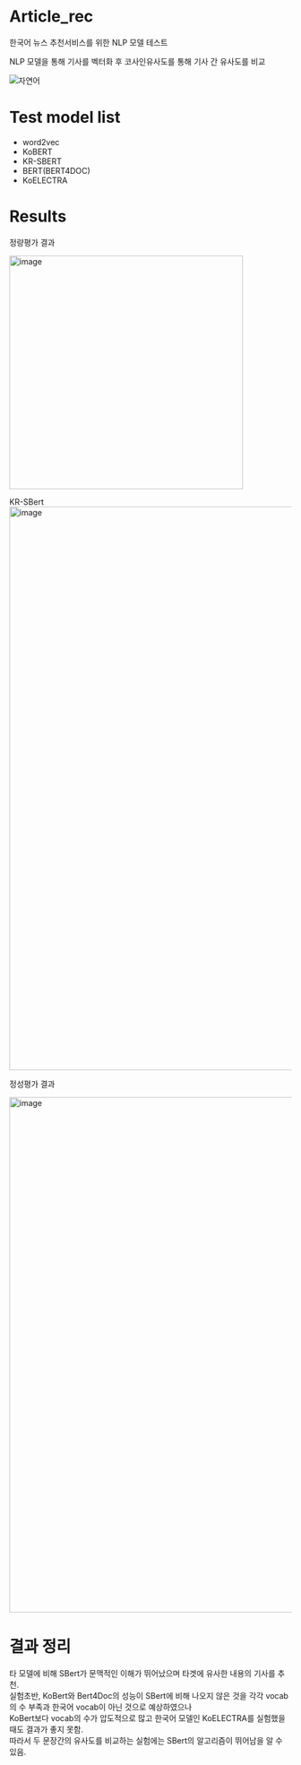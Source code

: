 # Article_rec

한국어 뉴스 추천서비스를 위한 NLP 모델 테스트

NLP 모델을 통해 기사를 벡터화 후 코사인유사도를 통해 기사 간 유사도를 비교

![자연어](https://user-images.githubusercontent.com/76480887/222945500-9ab0d330-4274-4dc0-88b4-f8c2ce8bff3b.png)

# Test model list
* word2vec
* KoBERT
* KR-SBERT
* BERT(BERT4DOC)
* KoELECTRA

# Results

정량평가 결과

<img width="417" alt="image" src="https://user-images.githubusercontent.com/76480887/220228999-98d20237-f23a-4997-9e25-880237462e64.png">

KR-SBert
<img width="1006" alt="image" src="https://user-images.githubusercontent.com/76480887/221086285-c0911e90-d741-4491-81e5-82901d337ac2.png">


정성평가 결과

<img width="920" alt="image" src="https://user-images.githubusercontent.com/76480887/220229128-dfffe0db-89fd-42d1-bebb-9818050ad90a.png">

# 결과 정리

타 모델에 비해 SBert가 문맥적인 이해가 뛰어났으며 타겟에 유사한 내용의 기사를 추천.  
실험초반, KoBert와 Bert4Doc의 성능이 SBert에 비해 나오지 않은 것을 각각 vocab의 수 부족과 한국어 vocab이 아닌 것으로 예상하였으나  
KoBert보다 vocab의 수가 압도적으로 많고 한국어 모델인 KoELECTRA를 실험했을 때도 결과가 좋지 못함.  
따라서 두 문장간의 유사도를 비교하는 실험에는 SBert의 알고리즘이 뛰어남을 알 수 있음.
